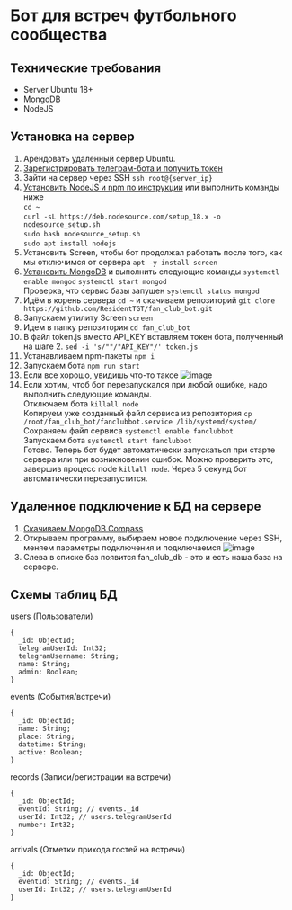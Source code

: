 # Бот для встреч футбольного сообщества 
## Технические требования
- Server Ubuntu 18+
- MongoDB
- NodeJS
## Установка на сервер
1. Арендовать удаленный сервер Ubuntu.
2. [Зарегистрировать телеграм-бота и получить токен](https://core.telegram.org/bots#3-how-do-i-create-a-bot)
3. Зайти на сервер через SSH ```ssh root@{server_ip}```
4. [Установить NodeJS и npm по инструкции](https://www.digitalocean.com/community/tutorials/how-to-install-node-js-on-ubuntu-20-04-ru) или выполнить команды ниже<br>
```cd ~```<br>
```curl -sL https://deb.nodesource.com/setup_18.x -o nodesource_setup.sh```<br>
```sudo bash nodesource_setup.sh```<br>
```sudo apt install nodejs```<br>
5. Установить Screen, чтобы бот продолжал работать после того, как мы отключимся от сервера ```apt -y install screen```
6. [Установить MongoDB](https://www.mongodb.com/docs/manual/tutorial/install-mongodb-on-ubuntu/#install-mongodb-community-edition) и выполнить следующие команды
```systemctl enable mongod```
```systemctl start mongod```<br>
Проверка, что сервис базы запущен ```systemctl status mongod```
7. Идём в корень сервера ```cd ~``` и скачиваем репозиторий ```git clone https://github.com/ResidentTGT/fan_club_bot.git```
8. Запускаем утилиту Screen ```screen```
9. Идем в папку репозитория ```cd fan_club_bot```
10. В файл token.js вместо API_KEY вставляем токен бота, полученный на шаге 2. ```sed -i 's/""/"API_KEY"/' token.js```
11. Устанавливаем npm-пакеты ```npm i```
12. Запускаем бота ```npm run start```<br>
13. Если все хорошо, увидишь что-то такое
![image](https://user-images.githubusercontent.com/18449287/181778194-56a6bf34-7bb2-49be-bc3f-3c3a2c594704.png)
14. Если хотим, чтоб бот перезапускался при любой ошибке, надо выполнить следующие команды.<br>
Отключаем бота ```killall node```<br>
Копируем уже созданный файл сервиса из репозитория ```cp /root/fan_club_bot/fanclubbot.service /lib/systemd/system/```<br>
Сохраняем файл сервиса ```systemctl enable fanclubbot```<br>
Запускаем бота ```systemctl start fanclubbot```<br>
Готово. Теперь бот будет автоматически запускаться при старте сервера или при возникновении ошибок. Можно проверить это, завершив процесс node ```killall node```. Через 5 секунд бот автоматически перезапустится.

## Удаленное подключение к БД на сервере
1. [Скачиваем MongoDB Compass](https://www.mongodb.com/products/compass)
2. Открываем программу, выбираем новое подключение через SSH, меняем параметры подключения и подключаемся
![image](https://user-images.githubusercontent.com/18449287/181896868-57614c32-327f-445e-a190-2739f21f66d5.png)
3. Слева в списке баз появится fan_club_db - это и есть наша база на сервере.
 
## Схемы таблиц БД
users (Пользователи)
```
{
  _id: ObjectId;
  telegramUserId: Int32;
  telegramUsername: String;
  name: String;
  admin: Boolean;
}
```
events (События/встречи)
```
{
  _id: ObjectId;
  name: String;
  place: String;
  datetime: String;
  active: Boolean;
}
```
records (Записи/регистрации на встречи)
```
{
  _id: ObjectId;
  eventId: String; // events._id
  userId: Int32; // users.telegramUserId
  number: Int32;
}
```
arrivals (Отметки прихода гостей на встречи)
```
{
  _id: ObjectId;
  eventId: String; // events._id
  userId: Int32; // users.telegramUserId
}
```
